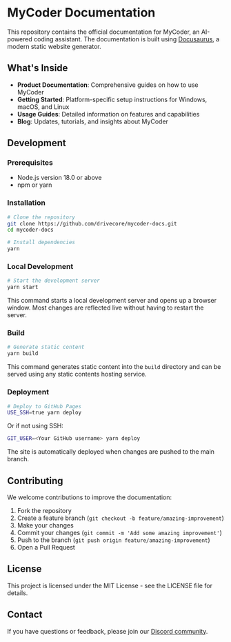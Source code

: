 # MyCoder Documentation

This repository contains the official documentation for MyCoder, an AI-powered coding assistant. The documentation is built using [Docusaurus](https://docusaurus.io/), a modern static website generator.

## What's Inside

- **Product Documentation**: Comprehensive guides on how to use MyCoder
- **Getting Started**: Platform-specific setup instructions for Windows, macOS, and Linux
- **Usage Guides**: Detailed information on features and capabilities
- **Blog**: Updates, tutorials, and insights about MyCoder

## Development

### Prerequisites

- Node.js version 18.0 or above
- npm or yarn

### Installation

```bash
# Clone the repository
git clone https://github.com/drivecore/mycoder-docs.git
cd mycoder-docs

# Install dependencies
yarn
```

### Local Development

```bash
# Start the development server
yarn start
```

This command starts a local development server and opens up a browser window. Most changes are reflected live without having to restart the server.

### Build

```bash
# Generate static content
yarn build
```

This command generates static content into the `build` directory and can be served using any static contents hosting service.

### Deployment

```bash
# Deploy to GitHub Pages
USE_SSH=true yarn deploy
```

Or if not using SSH:

```bash
GIT_USER=<Your GitHub username> yarn deploy
```

The site is automatically deployed when changes are pushed to the main branch.

## Contributing

We welcome contributions to improve the documentation:

1. Fork the repository
2. Create a feature branch (`git checkout -b feature/amazing-improvement`)
3. Make your changes
4. Commit your changes (`git commit -m 'Add some amazing improvement'`)
5. Push to the branch (`git push origin feature/amazing-improvement`)
6. Open a Pull Request

## License

This project is licensed under the MIT License - see the LICENSE file for details.

## Contact

If you have questions or feedback, please join our [Discord community](https://discord.gg/5K6TYrHGHt).
